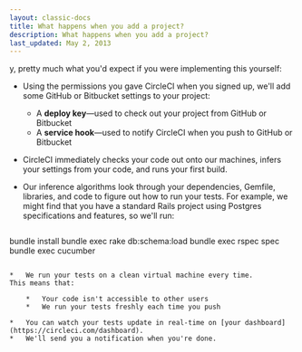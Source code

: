 ```yaml
---
layout: classic-docs
title: What happens when you add a project?
description: What happens when you add a project?
last_updated: May 2, 2013
---
```


y, pretty much what you'd expect if you were implementing this yourself:

*   Using the permissions you gave CircleCI when you signed up, we'll add some GitHub or Bitbucket settings to your project:
    *   A **deploy key**&mdash;used to check out your project from GitHub or Bitbucket
    *   A **service hook**&mdash;used to notify CircleCI when you push to GitHub or Bitbucket
*   CircleCI immediately checks your code out onto our machines, infers your settings from your code, and runs your first build.
*   Our inference algorithms look through your dependencies, Gemfile, libraries, and code to figure out how to run your tests.
    For example, we might find that you have a standard Rails project using Postgres specifications and features, so we'll run:

    ```
bundle install
bundle exec rake db:schema:load
bundle exec rspec spec
bundle exec cucumber
```

*   We run your tests on a clean virtual machine every time.
This means that:

    *   Your code isn't accessible to other users
    *   We run your tests freshly each time you push

*   You can watch your tests update in real-time on [your dashboard](https://circleci.com/dashboard).
*   We'll send you a notification when you're done.
